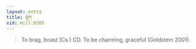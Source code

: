 ```yaml
---
layout: entry
title: སྒེག་
vid: Hill:0365
---
```

> To brag, boast (Cs.) CD. To be charming, graceful (Goldstein 2001).
